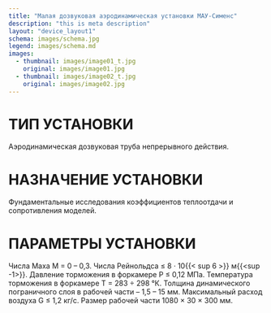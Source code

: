 ```yaml
---
title: "Малая дозвуковая аэродинамическая установки МАУ-Сименс"
description: "this is meta description"
layout: "device_layout1"
schema: images/schema.jpg
legend: images/schema.md
images:
  - thumbnail: images/image01_t.jpg
    original: images/image01.jpg
  - thumbnail: images/image02_t.jpg
    original: images/image02.jpg
---
```


# ТИП УСТАНОВКИ
Аэродинамическая дозвуковая труба непрерывного действия.

# НАЗНАЧЕНИЕ УСТАНОВКИ
Фундаментальные исследования коэффициентов теплоотдачи и сопротивления моделей.

# ПАРАМЕТРЫ УСТАНОВКИ
Числа Маха М&nbsp;=&nbsp;0&nbsp;–&nbsp;0,3. Числа Рейнольдса&nbsp;≤&nbsp;8&nbsp;·&nbsp;10{{< sup 6 >}}&nbsp;м{{<sup -1>}}. Давление торможения в форкамере P&nbsp;≤&nbsp;0,12&nbsp;МПа. Температура торможения в форкамере T&nbsp;=&nbsp;283&nbsp;÷&nbsp;298&nbsp;&#176;К. Толщина динамического пограничного слоя в рабочей части – 1,5&nbsp;–&nbsp;15&nbsp;мм. Максимальный расход воздуха G&nbsp;≤&nbsp;1,2&nbsp;кг/с. Размер рабочей части 1080&nbsp;&times;&nbsp;30&nbsp;&times;&nbsp;300&nbsp;мм.
